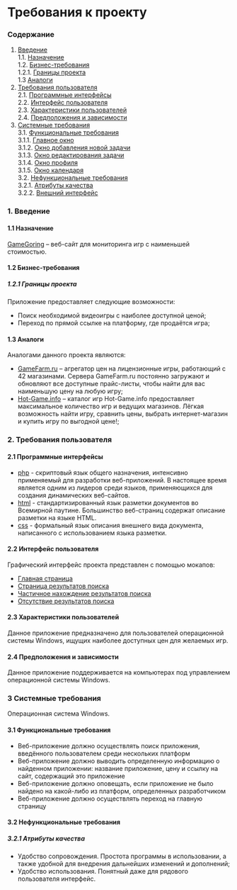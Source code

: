 ﻿
# Требования к проекту
### Содержание
1. [Введение](#1) <br>
  1.1. [Назначение](#1.1) <br>
  1.2. [Бизнес-требования](#1.2) <br>
      1.2.1. [Границы проекта](#1.2.1) <br>
  1.3 [Аналоги](#1.3) <br>
2. [Требования пользователя](#2) <br>
  2.1. [Программные интерфейсы](#2.1) <br>
  2.2. [Интерфейс пользователя](#2.2) <br>
  2.3. [Характеристики пользователей](#2.3) <br>
  2.4. [Предположения и зависимости](#2.4) <br>
3. [Системные требования](#3.) <br>
  3.1. [Функциональные требования](#3.1) <br>
    3.1.1. [Главное окно](#3.1.1) <br>
    3.1.2. [Окно добавления новой задачи](#3.1.2) <br>
    3.1.3. [Окно редактирования задачи](#3.1.3) <br>
    3.1.4. [Окно профиля](#3.1.4) <br>
    3.1.5. [Окно календаря](#3.1.5) <br>
  3.2. [Нефункциональные требования](#3.2) <br>
     3.2.1. [Атрибуты качества](#3.2.1) <br>
     3.2.2. [Внешний интерфейс](#3.2.2) <br>

### 1. Введение <a name="1"></a>
#### 1.1 Назначение <a name="1.1"></a> 
[GameGoring](https://github.com/MargaretKocherga/MagicList) –  веб-сайт для мониторинга игр с наименьшей стоимостью.
#### 1.2 Бизнес-требования <a name="1.2"></a>
##### 1.2.1 Границы проекта <a name="1.2.1"></a>
Приложение предоставляет следующие возможности:
* Поиск необходимой видеоигры с наиболее доступной ценой;
* Переход по прямой ссылке на платформу, где продаётся игра;
#### 1.3 Аналоги <a name="1.3"></a>
Аналогами данного проекта являются:
* [GameFarm.ru](https://gamefarm.ru/about-gamefarm/) – агрегатор цен на лицензионные игры, работающий с 42 магазинами. Сервера GameFarm.ru постоянно загружают и обновляют все доступные прайс-листы, чтобы найти для вас наименьшую цену на любую игру;
* [Hot-Game.info](https://hot-game.info) – каталог игр Hot-Game.info предоставляет максимальное количество игр и ведущих магазинов. Лёгкая возможность найти игру, сравнить цены, выбрать интернет-магазин и купить игру по выгодной цене!;

### 2. Требования пользователя <a name="2"></a>
#### 2.1 Программные интерфейсы <a name="2.1"></a>

 - [php](https://www.php.net) - скриптовый язык общего назначения, интенсивно применяемый для разработки веб-приложений. В настоящее время является одним из лидеров среди языков, применяющихся для создания динамических веб-сайтов.
 - [html](http://htmlbook.ru/html) -  стандартизированный язык разметки документов во Всемирной паутине. Большинство веб-страниц содержат описание разметки на языке HTML.
 - [css](http://htmlbook.ru/css) - формальный язык описания внешнего вида документа, написанного с использованием языка разметки.
 

#### 2.2 Интерфейс пользователя <a name="2.2"></a>
Графический интерфейс проекта представлен с помощью мокапов:

 - [Главная страница](https://github.com/Leshkevich-Egor850501/GameGoring/blob/main/Documentation/Mockups/%D0%93%D0%BB%D0%B0%D0%B2%D0%BD%D0%B0%D1%8F.png)
 - [Страница результатов поиска](https://github.com/Leshkevich-Egor850501/GameGoring/blob/main/Documentation/Mockups/Страница_с_результатами.png)
 - [Частичное нахождение результатов поиска](https://github.com/Leshkevich-Egor850501/GameGoring/blob/main/Documentation/Mockups/%D0%A1%D1%82%D1%80%D0%B0%D0%BD%D0%B8%D1%86%D0%B0_%D0%BF%D1%80%D0%B8_%D1%87%D0%B0%D1%81%D1%82%D0%B8%D1%87%D0%BD%D0%BE%D0%BC_%D0%BE%D1%82%D1%81%D1%83%D1%82%D1%81%D1%82%D0%B2%D0%B8%D0%B8.png)
 - [Отсутствие результатов поиска](https://github.com/Leshkevich-Egor850501/GameGoring/blob/main/Documentation/Mockups/%D0%A1%D1%82%D1%80%D0%B0%D0%BD%D0%B8%D1%86%D0%B0_%D0%BF%D1%80%D0%B8_%D0%BE%D1%82%D1%81%D1%83%D1%82%D1%81%D1%82%D0%B2%D0%B8%D0%B8_%D0%B8%D0%B3%D1%80%D1%8B_%D0%BD%D0%B0_%D0%B2%D1%81%D0%B5%D1%85_%D1%81%D0%B0%D0%B9%D1%82%D0%B0%D1%85.png)

#### 2.3 Характеристики пользователей <a name="2.3"></a>
Данное приложение предназначено для пользователей операционной системы Windows, ищущих наиболее доступных цен для желаемых игр.
#### 2.4 Предположения и зависимости <a name="2.4"></a>
Данное приложение поддерживается на компьютерах под управлением операционной системы Windows.
### 3 Системные требования <a name="3"></a>
Операционная система Windows.
#### 3.1 Функциональные требования <a name="3.1"></a>
 

 - Веб-приложение должно осуществлять поиск приложения, введённого пользователем среди нескольких платформ
 - Веб-приложение должно выводить определенную информацию о найденном приложении: название приложение, цену и ссылку на сайт, содержащий это приложение
 - Веб-приложение должно оповещать, если приложение не было найдено на какой-либо из платформ, определенных разработчиком
 - Веб-приложение должно осуществлять переход на главную страницу

#### 3.2 Нефункциональные требования <a name="3.2"></a>
  ##### 3.2.1 Атрибуты качества <a name="3.2.1"></a>
  * Удобство сопровождения. Простота программы в использовании, а также удобной для внедрения дальнейших изменений и дополнений;
  * Удобство использования. Понятный даже для рядового пользователя интерфейс.



